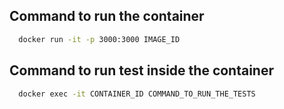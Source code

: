 ## Command to run the container

```bash
  docker run -it -p 3000:3000 IMAGE_ID
```

## Command to run test inside the container

```bash
  docker exec -it CONTAINER_ID COMMAND_TO_RUN_THE_TESTS
```
